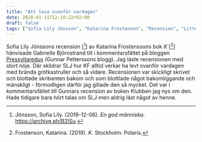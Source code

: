 ```yaml
---
title: "Att leva ovanför vardagen"
date: 2020-01-31T12:10:22+02:00
draft: false
tags: ["Sofia Lily Jönsson", "Katarina Frostenson", "Recension", "Litteratur", "Kulturdebatt"]
---
```


Sofia Lily Jönssons recension [[^1]] av Katarina Frostenssons bok _K_ [[^2]] hänvisade Gabrielle Björnstrand till i kommentarsfältet på bloggen [Pressyltaredux](https://archive.ph/IM5cY) (Gunnar Petterssons blogg). Jag läste recensionen med stort nöje. Där skildrar SLJ hur KF alltid verkar ha levt ovanför vardagen med brända grötkastruller och så vidare. Recensionen var skickligt skrivet och blottade skribenten bakom och som blottlade något bakomliggande och mänskligt - förmodligen därför jag gillade den så mycket. Det var i kommentarsfältet till Gunnars recension av boken Klubben jag nys om den. Hade tidigare bara hört talas om SLJ men aldrig läst något av henne.

[^1]: Jönsson, Sofia Lily. (2019-12-06). _En god människa_. <https://archive.ph/B2ISu>.
[^2]: Frostenson, Katarina. (2019). _K_. Stockholm: Polaris.
